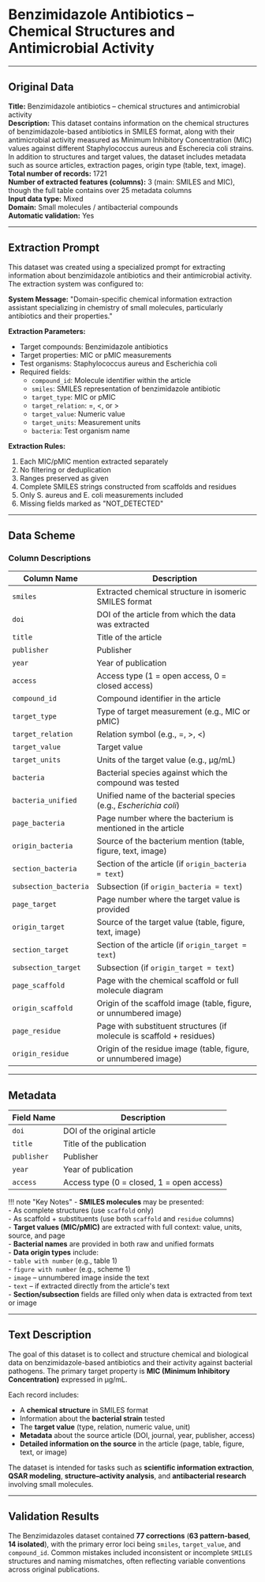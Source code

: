 # Benzimidazole Antibiotics – Chemical Structures and Antimicrobial Activity

---

## Original Data

**Title:** Benzimidazole antibiotics – chemical structures and antimicrobial activity  
**Description:** This dataset contains information on the chemical structures of benzimidazole-based antibiotics in SMILES format, along with their antimicrobial activity measured as Minimum Inhibitory Concentration (MIC) values against different Staphylococcus aureus and Escherecia coli strains. In addition to structures and target values, the dataset includes metadata such as source articles, extraction pages, origin type (table, text, image).  
**Total number of records:** 1721  
**Number of extracted features (columns):** 3 (main: SMILES and MIC), though the full table contains over 25 metadata columns  
**Input data type:** Mixed  
**Domain:** Small molecules / antibacterial compounds  
**Automatic validation:** Yes

---
## Extraction Prompt

This dataset was created using a specialized prompt for extracting information about benzimidazole antibiotics and their antimicrobial activity. The extraction system was configured to:

**System Message:**
"Domain-specific chemical information extraction assistant specializing in chemistry of small molecules, particularly antibiotics and their properties."

**Extraction Parameters:**
- Target compounds: Benzimidazole antibiotics
- Target properties: MIC or pMIC measurements
- Test organisms: Staphylococcus aureus and Escherichia coli
- Required fields:
  - `compound_id`: Molecule identifier within the article
  - `smiles`: SMILES representation of benzimidazole antibiotic
  - `target_type`: MIC or pMIC
  - `target_relation`: =, <, or >
  - `target_value`: Numeric value
  - `target_units`: Measurement units
  - `bacteria`: Test organism name

**Extraction Rules:**
1. Each MIC/pMIC mention extracted separately
2. No filtering or deduplication
3. Ranges preserved as given
4. Complete SMILES strings constructed from scaffolds and residues
5. Only S. aureus and E. coli measurements included
6. Missing fields marked as "NOT_DETECTED"

---

## Data Scheme

### Column Descriptions

| **Column Name**       | **Description**                                                                 |
|------------------------|---------------------------------------------------------------------------------|
| `smiles`              | Extracted chemical structure in isomeric SMILES format                          |
| `doi`                 | DOI of the article from which the data was extracted                            |
| `title`               | Title of the article                                                            |
| `publisher`           | Publisher                                                                       |
| `year`                | Year of publication                                                             |
| `access`              | Access type (1 = open access, 0 = closed access)                                |
| `compound_id`         | Compound identifier in the article                                              |
| `target_type`         | Type of target measurement (e.g., MIC or pMIC)                                  |
| `target_relation`     | Relation symbol (e.g., =, >, <)                                                  |
| `target_value`        | Target value                                                                    |
| `target_units`        | Units of the target value (e.g., µg/mL)                                         |
| `bacteria`            | Bacterial species against which the compound was tested                         |
| `bacteria_unified`    | Unified name of the bacterial species (e.g., *Escherichia coli*)                |
| `page_bacteria`       | Page number where the bacterium is mentioned in the article                     |
| `origin_bacteria`     | Source of the bacterium mention (table, figure, text, image)                    |
| `section_bacteria`    | Section of the article (if `origin_bacteria = text`)                            |
| `subsection_bacteria` | Subsection (if `origin_bacteria = text`)                                        |
| `page_target`         | Page number where the target value is provided                                  |
| `origin_target`       | Source of the target value (table, figure, text, image)                         |
| `section_target`      | Section of the article (if `origin_target = text`)                              |
| `subsection_target`   | Subsection (if `origin_target = text`)                                          |
| `page_scaffold`       | Page with the chemical scaffold or full molecule diagram                        |
| `origin_scaffold`     | Origin of the scaffold image (table, figure, or unnumbered image)               |
| `page_residue`        | Page with substituent structures (if molecule is scaffold + residues)           |
| `origin_residue`      | Origin of the residue image (table, figure, or unnumbered image)                |

---

## Metadata

| **Field Name**    | **Description**                                           |
|-------------------|-----------------------------------------------------------|
| `doi`            | DOI of the original article                                |
| `title`          | Title of the publication                                   |
| `publisher`      | Publisher                                                  |
| `year`           | Year of publication                                        |
| `access`         | Access type (0 = closed, 1 = open access)                  |

!!! note "Key Notes"
    - **SMILES molecules** may be presented:  
      - As complete structures (use `scaffold` only)  
      - As scaffold + substituents (use both `scaffold` and `residue` columns)  
    - **Target values (MIC/pMIC)** are extracted with full context: value, units, source, and page  
    - **Bacterial names** are provided in both raw and unified formats  
    - **Data origin types** include:  
      - `table with number` (e.g., table 1)  
      - `figure with number` (e.g., scheme 1)  
      - `image` – unnumbered image inside the text  
      - `text` – if extracted directly from the article's text  
    - **Section/subsection** fields are filled only when data is extracted from text or image  

---

## Text Description

The goal of this dataset is to collect and structure chemical and biological data on benzimidazole-based antibiotics and their activity against bacterial pathogens. The primary target property is **MIC (Minimum Inhibitory Concentration)** expressed in µg/mL.

Each record includes:

- A **chemical structure** in SMILES format  
- Information about the **bacterial strain** tested  
- The **target value** (type, relation, numeric value, unit)  
- **Metadata** about the source article (DOI, journal, year, publisher, access)  
- **Detailed information on the source** in the article (page, table, figure, text, or image)

The dataset is intended for tasks such as **scientific information extraction**, **QSAR modeling**, **structure–activity analysis**, and **antibacterial research** involving small molecules.

---

## Validation Results

The Benzimidazoles dataset contained 
**77 corrections** (**63 pattern-based**, **14 isolated**), 
with the primary error loci being `smiles`, `target_value`, and `compound_id`. 
Common mistakes included inconsistent or incomplete `SMILES` structures and naming mismatches, 
often reflecting variable conventions across original publications.




